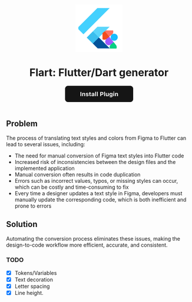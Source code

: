 <p align="center"><img src="./assets/icon.png" align="center" alt="Flart logo" width="128" height="128"></p>
  
<h1 align="center">Flart: Flutter/Dart generator</h1>

<div align="center">
<a href="https://www.figma.com/community/plugin/1414241573403591199/Flart" align="center"><img src="assets/install_button.png" align="center" alt="Install Plugin"></a>
</div>

<br />


## Problem

The process of translating text styles and colors from Figma to Flutter can lead to several issues, including:

- The need for manual conversion of Figma text styles into Flutter code
- Increased risk of inconsistencies between the design files and the implemented application
- Manual conversion often results in code duplication
- Errors such as incorrect values, typos, or missing styles can occur, which can be costly and time-consuming to fix
- Every time a designer updates a text style in Figma, developers must manually update the corresponding code, which is both inefficient and prone to errors

## Solution

Automating the conversion process eliminates these issues, making the design-to-code workflow more efficient, accurate, and consistent.

### TODO

- [x] Tokens/Variables
- [x] Text decoration
- [x] Letter spacing
- [x] Line height.

